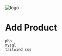 ![logo](https://cdn.discordapp.com/attachments/1196340381080625242/1196346060772221018/image.png?ex=65b74b17&is=65a4d617&hm=340cba9b3e15f2ef774967d391d9a58b39e64b2e5e2847e68225782172954039&)

# Add Product

```
php
mysql
tailwind css
```
